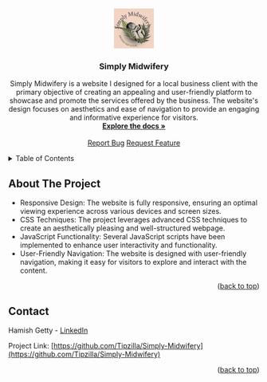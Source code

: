 <a name="readme-top"></a>

<!-- PROJECT LOGO -->
<br />
<div align="center">
  <a href="https://github.com/Tipzilla/Simply-Midwifery">
    <img src="images/logo.jpg" alt="Logo" width="80" height="80">
  </a>

<h3 align="center">Simply Midwifery</h3>

  <p align="center">
      Simply Midwifery is a website I designed for a local business client with the primary objective of creating an appealing and user-friendly platform to showcase and promote the services offered by the business. The website's design focuses on aesthetics and ease of navigation to provide an engaging and informative experience for visitors.
    <br />
    <a href="https://github.com/Tipzilla/Simply-Midwifery"><strong>Explore the docs »</strong></a>
    <br />
    <br />
    <a href="https://github.com/Tipzilla/Simply-Midwifery/issues">Report Bug</a>
    <a href="https://github.com/Tipzilla/Simply-Midwifery/issues">Request Feature</a>
  </p>
</div>



<!-- TABLE OF CONTENTS -->
<details>
  <summary>Table of Contents</summary>
  <ol>
    <li><a href="#about-the-project">About The Project</a></li>
    <li><a href="#contact">Contact</a></li>
  </ol>
</details>



<!-- ABOUT THE PROJECT -->
## About The Project

<ul>
                        <li>Responsive Design: The website is fully responsive, ensuring an optimal viewing experience across various devices and screen sizes.</li>
                        <li>CSS Techniques: The project leverages advanced CSS techniques to create an aesthetically pleasing and well-structured webpage.</li>
                        <li>JavaScript Functionality: Several JavaScript scripts have been implemented to enhance user interactivity and functionality. </li>
                        <li>User-Friendly Navigation: The website is designed with user-friendly navigation, making it easy for visitors to explore and interact with the content.</li>
</ul>

<p align="right">(<a href="#readme-top">back to top</a>)</p>



<!-- CONTACT -->
## Contact

Hamish Getty - [LinkedIn](https://www.linkedin.com/in/hamish-getty-596894269/)

Project Link: [https://github.com/Tipzilla/Simply-Midwifery](https://github.com/Tipzilla/Simply-Midwifery)

<p align="right">(<a href="#readme-top">back to top</a>)</p>